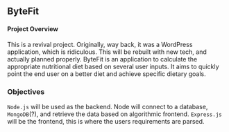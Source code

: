 ## ByteFit

#### Project Overview
This is a revival project. Originally, way back, it was a WordPress application, which is ridiculous. This will be rebuilt with new tech, and actually planned properly.
ByteFit is an application to calculate the appropriate nutritional diet based on several user inputs. It aims to quickly point the end user on a better diet and achieve specific dietary goals.

### Objectives
`Node.js` will be used as the backend. Node will connect to a database, `MongoDB`(?), and retrieve the data based on algorithmic frontend. 
`Express.js` will be the frontend, this is where the users requirements are parsed.
